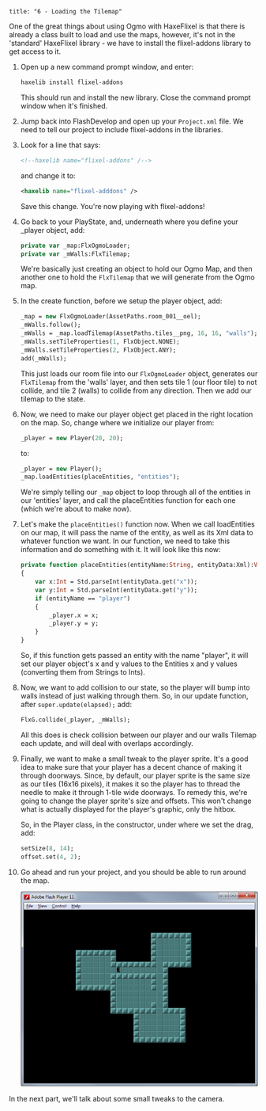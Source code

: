 ```
title: "6 - Loading the Tilemap"
```

One of the great things about using Ogmo with HaxeFlixel is that there is already a class built to load and use the maps, however, it's not in the 'standard' HaxeFlixel library - we have to install the flixel-addons library to get access to it.

1. Open up a new command prompt window, and enter:
	
	```bash
	haxelib install flixel-addons
	```

	This should run and install the new library. Close the command prompt window when it's finished.
	
2. Jump back into FlashDevelop and open up your `Project.xml` file. We need to tell our project to include flixel-addons in the libraries.

3. Look for a line that says:
	
	```xml
	<!--haxelib name="flixel-addons" /-->
	```
	and change it to:
	
	```xml
	<haxelib name="flixel-adddons" />
	```

	Save this change. You're now playing with flixel-addons!

4. Go back to your PlayState, and,  underneath where you define your _player object, add:
	
	```haxe
	private var _map:FlxOgmoLoader;
	private var _mWalls:FlxTilemap;
	```

	We're basically just creating an object to hold our Ogmo Map, and then another one to hold the `FlxTilemap` that we will generate from the Ogmo map.

5. In the create function, before we setup the player object, add:
	
	```haxe
	_map = new FlxOgmoLoader(AssetPaths.room_001__oel);
	_mWalls.follow();
	_mWalls = _map.loadTilemap(AssetPaths.tiles__png, 16, 16, "walls");
	_mWalls.setTileProperties(1, FlxObject.NONE);
	_mWalls.setTileProperties(2, FlxObject.ANY);
	add(_mWalls);
	```

	This just loads our room file into our `FlxOgmoLoader` object, generates our `FlxTilemap` from the 'walls' layer, and then sets tile 1 (our floor tile) to not collide, and tile 2 (walls) to collide from any direction. Then we add our tilemap to the state.

6. Now, we need to make our player object get placed in the right location on the map. So, change where we initialize our player from:
	
	```haxe
	_player = new Player(20, 20);
	```

	to:

	```haxe
	_player = new Player();
	_map.loadEntities(placeEntities, "entities");
	```

	We're simply telling our `_map` object to loop through all of the entities in our 'entities' layer, and call the placeEntities function for each one (which we're about to make now).

7. Let's make the `placeEntities()` function now. When we call loadEntities on our map, it will pass the name of the entity, as well as its Xml data to whatever function we want. In our function, we need to take this information and do something with it. It will look like this now:
	
	```haxe
	private function placeEntities(entityName:String, entityData:Xml):Void
	{
		var x:Int = Std.parseInt(entityData.get("x"));
		var y:Int = Std.parseInt(entityData.get("y"));
		if (entityName == "player")
		{
			_player.x = x;
			_player.y = y;
		}
	}
	```

	So, if this function gets passed an entity with the name "player", it will set our player object's x and y values to the Entities x and y values (converting them from Strings to Ints).

8. Now, we want to add collision to our state, so the player will bump into walls instead of just walking through them. So, in our update function, after `super.update(elapsed);` add:

	```haxe
	FlxG.collide(_player, _mWalls);
	```
	
	All this does is check collision between our player and our walls Tilemap each update, and will deal with overlaps accordingly.

9. Finally, we want to make a small tweak to the player sprite. It's a good idea to make sure that your player has a decent chance of making it through doorways. Since, by default, our player sprite is the same size as our tiles (16x16 pixels), it makes it so the player has to thread the needle to make it through 1-tile wide doorways. To remedy this, we're going to change the player sprite's size and offsets. This won't change what is actually displayed for the player's graphic, only the hitbox.

	So, in the Player class, in the constructor, under where we set the drag, add:
	
	```haxe
	setSize(8, 14);
	offset.set(4, 2);
	```

10. Go ahead and run your project, and you should be able to run around the map.

	![](../images/04_tutorials/0013b.png)

In the next part, we'll talk about some small tweaks to the camera.
